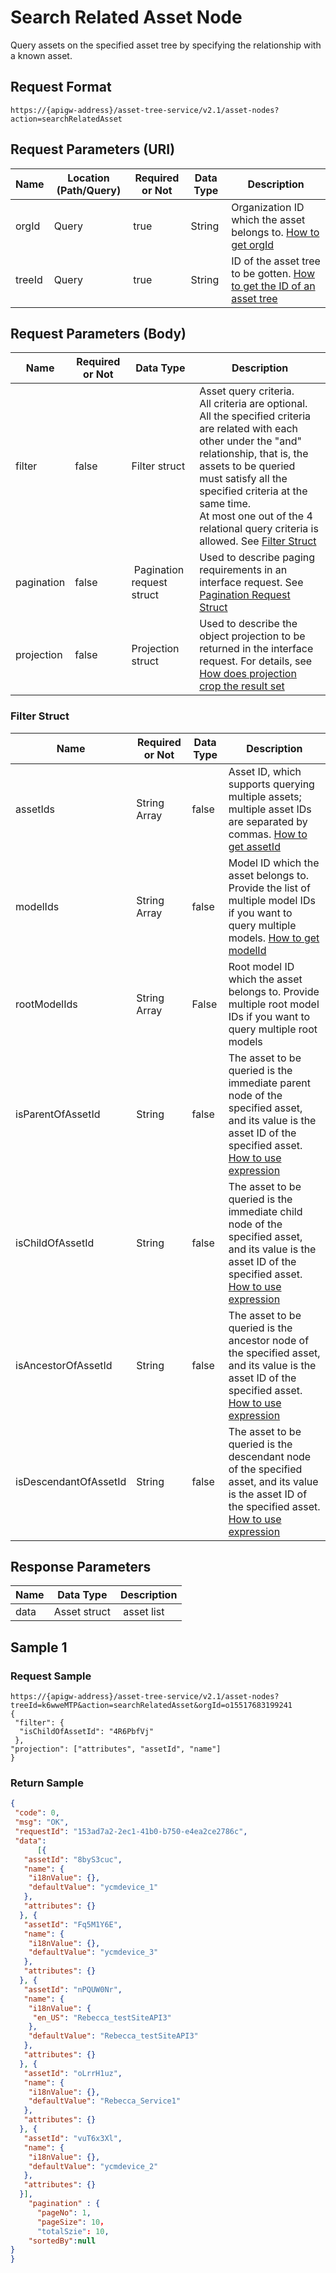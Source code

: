 # Search Related Asset Node



Query assets on the specified asset tree by specifying the relationship with a known asset.

## Request Format

```
https://{apigw-address}/asset-tree-service/v2.1/asset-nodes?action=searchRelatedAsset
```

## Request Parameters (URI)

| Name | Location (Path/Query) | Required or Not | Data Type | Description |
|---------------|------------------|----------|-----------|--------------|
| orgId         | Query            | true     | String    | Organization ID which the asset belongs to. [How to get orgId](/docs/api/en/latest/api_faqs#how-to-get-organization-id-orgid-orgid)                |
| treeId        | Query            | true    | String    | ID of the asset tree to be gotten. [How to get the ID of an asset tree](/docs/api/en/latest/api_faqs.html#how-to-get-the-id-of-an-asset-tree)        |


## Request Parameters (Body)

| Name | Required or Not | Data Type | Description |
|-----------------|---------------|-------------------|-----|
| filter| false         |   Filter struct       | Asset query criteria. <br>All criteria are optional. <br>All the specified criteria are related with each other under the "and" relationship, that is, the assets to be queried must satisfy all the specified criteria at the same time. <br>At most one out of the 4 relational query criteria is allowed. See [Filter Struct](/docs/api/en/latest/asset_tree/search_related_asset_node.html#filter-struct-filterstruc)   |
| pagination| false         |  Pagination request struct | Used to describe paging requirements in an interface request. See [Pagination Request Struct](/docs/api/en/latest/overview.html#pagination-request-struct)                               |
| projection| false         | Projection struct          | Used to describe the object projection to be returned in the interface request. For details, see [How does projection crop the result set](/docs/api/en/latest/api_faqs.html#how-does-projection-crop-the-result-set)|


### Filter Struct <filterstruc>

| Name | Required or Not | Data Type | Description |
|-----------|---------|--------|-----------------------|
| assetIds                   | String Array   | false    | Asset ID, which supports querying multiple assets; multiple asset IDs are separated by commas. [How to get assetId](/docs/api/en/latest/api_faqs.html#how-to-get-asset-id-assetid-assetid)|
| modelIds            | String Array   | false    | Model ID which the asset belongs to. Provide the list of multiple model IDs if you want to query multiple models. [How to get modelId](/docs/api/en/latest/api_faqs.html#how-to-get-model-id-modelid-modelid)|
| rootModelIds         | String Array   | False    | Root model ID which the asset belongs to. Provide multiple root model IDs if you want to query multiple root models |
| isParentOfAssetId     | String         | false    | The asset to be queried is the immediate parent node of the specified asset, and its value is the asset ID of the specified asset. <br>[How to use expression](/docs/api/en/latest/api_faqs.html#how-to-use-expression)  |
| isChildOfAssetId     | String         | false    | The asset to be queried is the immediate child node of the specified asset, and its value is the asset ID of the specified asset. <br>[How to use expression](/docs/api/en/latest/api_faqs.html#how-to-use-expression)  |
| isAncestorOfAssetId     | String         | false    | The asset to be queried is the ancestor node of the specified asset, and its value is the asset ID of the specified asset. <br>[How to use expression](/docs/api/en/latest/api_faqs.html#how-to-use-expression)  |
| isDescendantOfAssetId | String         | false    | The asset to be queried is the descendant node of the specified asset, and its value is the asset ID of the specified asset. <br>[How to use expression](/docs/api/en/latest/api_faqs.html#how-to-use-expression)  |


## Response Parameters

| Name | Data Type | Description |
|-----------|------------------|------------------|
| data      | Asset struct|  asset list    |



## Sample 1

### Request Sample

```
https://{apigw-address}/asset-tree-service/v2.1/asset-nodes?treeId=k6wweMTP&action=searchRelatedAsset&orgId=o15517683199241
{
 "filter": {
  "isChildOfAssetId": "4R6PbfVj"
 },
"projection": ["attributes", "assetId", "name"]
}
```

### Return Sample

```json
{
 "code": 0,
 "msg": "OK",
 "requestId": "153ad7a2-2ec1-41b0-b750-e4ea2ce2786c",
 "data": 
      [{
   "assetId": "8byS3cuc",
   "name": {
    "i18nValue": {},
    "defaultValue": "ycmdevice_1"
   },
   "attributes": {}
  }, {
   "assetId": "Fq5M1Y6E",
   "name": {
    "i18nValue": {},
    "defaultValue": "ycmdevice_3"
   },
   "attributes": {}
  }, {
   "assetId": "nPQUW0Nr",
   "name": {
    "i18nValue": {
     "en_US": "Rebecca_testSiteAPI3"
    },
    "defaultValue": "Rebecca_testSiteAPI3"
   },
   "attributes": {}
  }, {
   "assetId": "oLrrH1uz",
   "name": {
    "i18nValue": {},
    "defaultValue": "Rebecca_Service1"
   },
   "attributes": {}
  }, {
   "assetId": "vuT6x3Xl",
   "name": {
    "i18nValue": {},
    "defaultValue": "ycmdevice_2"
   },
   "attributes": {}
  }],
    "pagination" : {
      "pageNo": 1,
      "pageSize": 10，
      "totalSzie": 10,
    "sortedBy":null
} 
}
```

